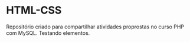 # HTML-CSS
 Repositório criado para compartilhar atividades proprostas no curso PHP com MySQL.
 Testando elementos.
